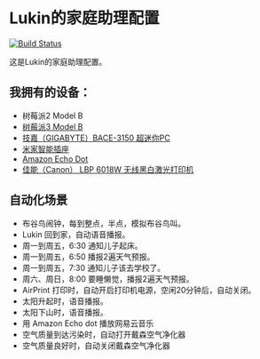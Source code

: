 # Lukin的家庭助理配置

[![Build Status](https://travis-ci.org/mylukin/home-assistant-config.svg?branch=master)](https://travis-ci.org/mylukin/home-assistant-config) 

这是Lukin的家庭助理配置。

## 我拥有的设备：
- 树莓派2 Model B
- [树莓派3 Model B](https://item.taobao.com/item.htm?spm=a1z09.2.0.0.73bd2211lj9abF&id=544556345395&_u=icj8ve4f42)
- [技嘉（GIGABYTE）BACE-3150 超迷你PC](https://item.jd.com/1607153554.html)
- [米家智能插座](https://www.mi.com/mj-socket/)
- [Amazon Echo Dot](https://www.amazon.com/Amazon-Echo-Dot-Portable-Bluetooth-Speaker-with-Alexa-Black/dp/B01DFKC2SO)
- [佳能（Canon） LBP 6018W 无线黑白激光打印机](https://item.jd.com/1160047.html)

## 自动化场景
- 布谷鸟闹钟，每到整点，半点，模拟布谷鸟叫。
- Lukin 回到家，自动语音播报。
- 周一到周五，6:30 通知儿子起床。
- 周一到周五，6:50 播报2遍天气预报。
- 周一到周五，7:30 通知儿子该去学校了。
- 周六、周日，8:00 要睡懒觉，播报2遍天气预报。
- AirPrint 打印时，自动开启打印机电源，空闲20分钟后，自动关闭。
- 太阳升起时，语音播报。
- 太阳下山时，语音播报。
- 用 Amazon Echo dot 播放网易云音乐
- 空气质量到达污染时，自动打开戴森空气净化器
- 空气质量良好时，自动关闭戴森空气净化器